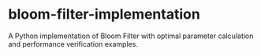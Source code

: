# bloom-filter-implementation
A Python implementation of Bloom Filter with optimal parameter calculation and performance verification examples.
